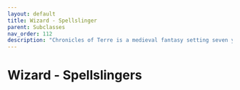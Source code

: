 ```yaml
---
layout: default
title: Wizard - Spellslinger
parent: Subclasses
nav_order: 112
description: "Chronicles of Terre is a medieval fantasy setting seven years in the writing, currently for dungeons & dragons 5th edition."
---
```


# Wizard - Spellslingers

